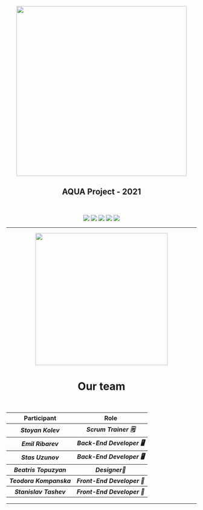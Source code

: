 <p align="center"><img src="https://cdn.discordapp.com/attachments/850393971335495712/851139226129137674/Screenshot_2021-06-06_193906-removebg-preview_1.png" align="center" width="450"></p>
<h2 align = "center">AQUA Project - 2021</h2>
<br>
 <p align = "center">
   <img src = "https://img.shields.io/github/languages/count/snkolev18/litho-prae?style=for-the-badge">
   <img src = "https://img.shields.io/github/contributors/snkolev18/litho-prae?style=for-the-badge">
   <img src = "https://img.shields.io/github/repo-size/snkolev18/litho-prae?style=for-the-badge">
   <img src = "https://img.shields.io/github/last-commit/snkolev18/litho-prae?style=for-the-badge">
   <img src = "https://img.shields.io/github/languages/top/snkolev18/litho-prae?style=for-the-badge">
  </p>
<hr>
<p align="center"><img src = "https://i.imgur.com/asbxKfd.png" width="350"></p>
<h1 align = "center">Our team</h1>
<br>
<table align="center">
  <tr>
    <th>Participant</th>
    <th>Role</th>
  </tr>
  <tr>
    <th><i>Stoyan Kolev</i></th>
    <th><i>Scrum Trainer 🗒</i></th>
  </tr>
  <tr>
    <th><i>Emil Ribarev</i></th>
    <th><i>Back-End Developer 🖥</i></th>
  </tr>
  <tr>
    <th><i>Stas Uzunov</i></th>
    <th><i>Back-End Developer 🖥</i></th>
  </tr>
  <tr>
    <th><i>Beatris Topuzyan</i></th>
    <th><i>Designer🌠</i></th>
  </tr>
  <tr>
    <th><i>Teodora Kompanska</i></th>
    <th><i>Front-End Developer 👀</i></th>
  </tr>
  <tr>
    <th><i>Stanislav Tashev</i></th>
    <th><i>Front-End Developer 👀</i></th>
  </tr>
  
  
</table>

<hr>